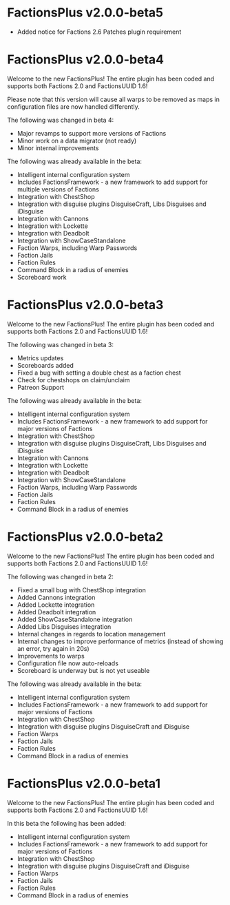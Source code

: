 # FactionsPlus v2.0.0-beta5

* Added notice for Factions 2.6 Patches plugin requirement 

# FactionsPlus v2.0.0-beta4
Welcome to the new FactionsPlus! The entire plugin has been coded and supports both Factions 2.0 and FactionsUUID 1.6!

Please note that this version will cause all warps to be removed as maps in configuration files are now handled differently. 

The following was changed in beta 4: 

* Major revamps to support more versions of Factions 
* Minor work on a data migrator (not ready)
* Minor internal improvements 

The following was already available in the beta:

* Intelligent internal configuration system
* Includes FactionsFramework - a new framework to add support for multiple versions of Factions
* Integration with ChestShop
* Integration with disguise plugins DisguiseCraft, Libs Disguises and iDisguise
* Integration with Cannons 
* Integration with Lockette 
* Integration with Deadbolt
* Integration with ShowCaseStandalone
* Faction Warps, including Warp Passwords
* Faction Jails
* Faction Rules
* Command Block in a radius of enemies
* Scoreboard work


# FactionsPlus v2.0.0-beta3
Welcome to the new FactionsPlus! The entire plugin has been coded and supports both Factions 2.0 and FactionsUUID 1.6!

The following was changed in beta 3: 
* Metrics updates 
* Scoreboards added
* Fixed a bug with setting a double chest as a faction chest
* Check for chestshops on claim/unclaim
* Patreon Support 

The following was already available in the beta:

* Intelligent internal configuration system
* Includes FactionsFramework - a new framework to add support for major versions of Factions
* Integration with ChestShop
* Integration with disguise plugins DisguiseCraft, Libs Disguises and iDisguise
* Integration with Cannons 
* Integration with Lockette 
* Integration with Deadbolt
* Integration with ShowCaseStandalone
* Faction Warps, including Warp Passwords
* Faction Jails
* Faction Rules
* Command Block in a radius of enemies

# FactionsPlus v2.0.0-beta2
Welcome to the new FactionsPlus! The entire plugin has been coded and supports both Factions 2.0 and FactionsUUID 1.6!

The following was changed in beta 2: 
* Fixed a small bug with ChestShop integration
* Added Cannons integration 
* Added Lockette integration 
* Added Deadbolt integration 
* Added ShowCaseStandalone integration 
* Added Libs Disguises integration
* Internal changes in regards to location management 
* Internal changes to improve performance of metrics (instead of showing an error, try again in 20s)
* Improvements to warps 
* Configuration file now auto-reloads 
* Scoreboard is underway but is not yet useable 

The following was already available in the beta:

* Intelligent internal configuration system
* Includes FactionsFramework - a new framework to add support for major versions of Factions
* Integration with ChestShop
* Integration with disguise plugins DisguiseCraft and iDisguise
* Faction Warps
* Faction Jails
* Faction Rules
* Command Block in a radius of enemies


# FactionsPlus v2.0.0-beta1
Welcome to the new FactionsPlus! The entire plugin has been coded and supports both Factions 2.0 and FactionsUUID 1.6!

In this beta the following has been added:

* Intelligent internal configuration system
* Includes FactionsFramework - a new framework to add support for major versions of Factions
* Integration with ChestShop
* Integration with disguise plugins DisguiseCraft and iDisguise
* Faction Warps
* Faction Jails
* Faction Rules
* Command Block in a radius of enemies
